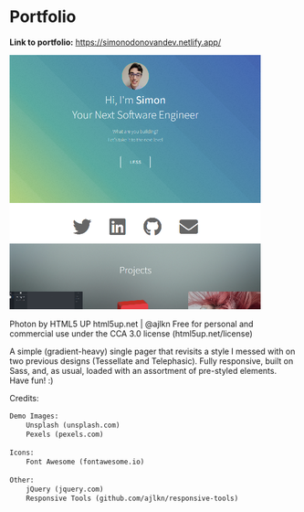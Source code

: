 # Portfolio

**Link to portfolio:** https://simonodonovandev.netlify.app/

![screenshot](https://github.com/SimonODonovan/Portfolio/blob/master/images/portfolioScreenshot.png?raw=true)

Photon by HTML5 UP
html5up.net | @ajlkn
Free for personal and commercial use under the CCA 3.0 license (html5up.net/license)

A simple (gradient-heavy) single pager that revisits a style I messed with on two
previous designs (Tessellate and Telephasic). Fully responsive, built on Sass,
and, as usual, loaded with an assortment of pre-styled elements. Have fun! :)

Credits:

	Demo Images:
		Unsplash (unsplash.com)
		Pexels (pexels.com)

	Icons:
		Font Awesome (fontawesome.io)

	Other:
		jQuery (jquery.com)
		Responsive Tools (github.com/ajlkn/responsive-tools)
